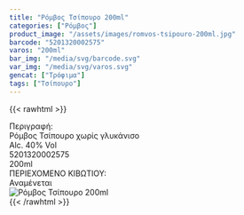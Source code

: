 ```yaml
---
title: "Ρόμβος Τσίπουρο 200ml"
categories: ["Ρόμβος"]
product_image: "/assets/images/romvos-tsipouro-200ml.jpg"
barcode: "5201320002575"
varos: "200ml"
bar_img: "/media/svg/barcode.svg"
var_img: "/media/svg/varos.svg"
gencat: ["Τρόφιμα"]
tags: ["Τσίπουρο"]
---
```

{{< rawhtml >}}

<div class="sload401"><div class="product"><div id="sistatika">Περιγραφή:</div><div class="alltext">Ρόμβος Τσίπουρο χωρίς γλυκάνισο<br>Alc. 40% Vol</div><div id="barcode"><div id="barimage1"></div><span id="bartext">5201320002575</span></div><div id="varos"><div id="varosimage1"></div><span id="varostext">200ml</span></div><div id="kivotio">ΠΕΡΙΕΧΟΜΕΝΟ ΚΙΒΩΤΙΟΥ:<br>Αναμένεται</div><div class="pimg"><img alt="Ρόμβος Τσίπουρο 200ml" title="Ρόμβος Τσίπουρο 200ml" src="/assets/images/romvos-tsipouro-200ml.jpg"></div></div></div>
{{< /rawhtml >}}


